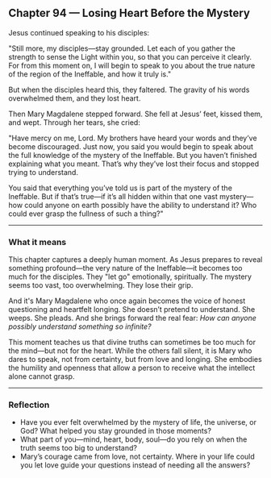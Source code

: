 ## Chapter 94 — Losing Heart Before the Mystery

Jesus continued speaking to his disciples:

"Still more, my disciples—stay grounded. Let each of you gather the strength to sense the Light within you, so that you can perceive it clearly. For from this moment on, I will begin to speak to you about the true nature of the region of the Ineffable, and how it truly is."

But when the disciples heard this, they faltered. The gravity of his words overwhelmed them, and they lost heart.

Then Mary Magdalene stepped forward. She fell at Jesus’ feet, kissed them, and wept. Through her tears, she cried:

"Have mercy on me, Lord. My brothers have heard your words and they’ve become discouraged. Just now, you said you would begin to speak about the full knowledge of the mystery of the Ineffable. But you haven’t finished explaining what you meant. That’s why they’ve lost their focus and stopped trying to understand.

You said that everything you’ve told us is part of the mystery of the Ineffable. But if that’s true—if it’s all hidden within that one vast mystery—how could anyone on earth possibly have the ability to understand it? Who could ever grasp the fullness of such a thing?"

---

### What it means

This chapter captures a deeply human moment. As Jesus prepares to reveal something profound—the very nature of the Ineffable—it becomes too much for the disciples. They "let go" emotionally, spiritually. The mystery seems too vast, too overwhelming. They lose their grip.

And it's Mary Magdalene who once again becomes the voice of honest questioning and heartfelt longing. She doesn’t pretend to understand. She weeps. She pleads. And she brings forward the real fear: *How can anyone possibly understand something so infinite?*

This moment teaches us that divine truths can sometimes be too much for the mind—but not for the heart. While the others fall silent, it is Mary who dares to speak, not from certainty, but from love and longing. She embodies the humility and openness that allow a person to receive what the intellect alone cannot grasp.

---

### Reflection

* Have you ever felt overwhelmed by the mystery of life, the universe, or God? What helped you stay grounded in those moments?
* What part of you—mind, heart, body, soul—do you rely on when the truth seems too big to understand?
* Mary’s courage came from love, not certainty. Where in your life could you let love guide your questions instead of needing all the answers?
